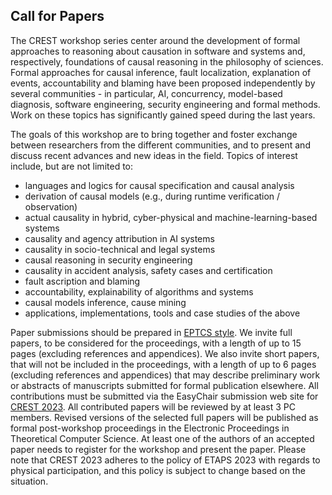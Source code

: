 ## Call for Papers

<!--
Today’s IT systems, and the interactions between them, become increasingly complex. Power grid blackouts, airplane crashes, failures of medical devices and malfunctioning automotive systems are just a few examples of incidents that affect system safety. They are often due to component failures and unexpected interactions of subsystems under conditions that have not been anticipated during system design and testing. The failure of one component may entail a cascade of failures in other components; several components may also fail independently. In the security domain, localizing instructions and tracking agents responsible for information leakage and other system attacks is a central problem. Determining the root cause(s) of a system-level failure and elucidating the exact scenario that led to the failure is today a complex and tedious task that requires significant expertise. Formal approaches for automated causality analysis, fault localization, explanation of events, accountability and blaming have been proposed independently by several communities - in particular, AI, concurrency, model-based diagnosis, software engineering, security engineering and formal methods. Work on these topics has significantly gained speed during the last years.
-->

The CREST workshop series center around the development of formal approaches to reasoning about causation in software and systems and, respectively, foundations of causal reasoning in the philosophy of sciences. Formal approaches for causal inference, fault localization, explanation of events, accountability and blaming have been proposed independently by several communities - in particular, AI, concurrency, model-based diagnosis, software engineering, security engineering and formal methods. Work on these topics has significantly gained speed during the last years.

The goals of this workshop are to bring together and foster exchange between researchers from the different communities, and to present and discuss recent advances and new ideas in the field. Topics of interest include, but are not limited to:
<ul>
<li>languages and logics for causal specification and causal analysis</li>
<li>derivation of causal models (e.g., during runtime verification / observation)</li>
<li>actual causality in hybrid, cyber-physical and machine-learning-based systems</li>
<li>causality and agency attribution in AI systems</li>
<li>causality in socio-technical and legal systems</li>
<li>causal reasoning in security engineering</li>
<li>causality in accident analysis, safety cases and certification</li>
<li>fault ascription and blaming</li>
<li>accountability, explainability of algorithms and systems</li>
<li>causal models inference, cause mining</li>
<li>applications, implementations, tools and case studies of the above</li>
</ul>


Paper submissions should be prepared in <a href="http://style.eptcs.org">EPTCS style</a>. We invite full papers, to be considered for the proceedings, with a length of up to 15 pages (excluding references and appendices). We also invite short papers, that will not be included in the proceedings, with a length of up to 6 pages (excluding references and appendices) that may describe preliminary work or abstracts of manuscripts submitted for formal publication elsewhere. All contributions must be submitted via the EasyChair submission web site for <a href="https://easychair.org/conferences/?conf=crest2023">CREST 2023</a>. All contributed papers will be reviewed by at least 3 PC members. Revised versions of the selected full papers will be published as formal post-workshop proceedings in the Electronic Proceedings in Theoretical Computer Science. At least one of the authors of an accepted paper needs to register for the workshop and present the paper. Please note that CREST 2023 adheres to the policy of ETAPS 2023 with regards to physical participation, and this policy is subject to change based on the situation.
